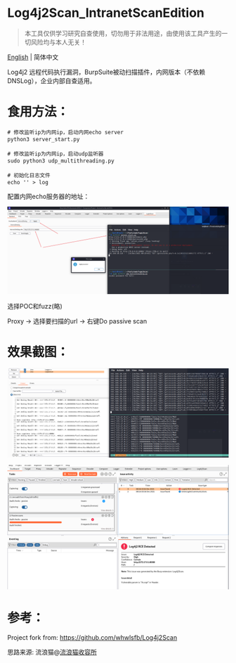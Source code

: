 # Log4j2Scan_IntranetScanEdition



> 本工具仅供学习研究自查使用，切勿用于非法用途，由使用该工具产生的一切风险均与本人无关！



[English](./README.md) | 简体中文

Log4j2 远程代码执行漏洞，BurpSuite被动扫描插件，内网版本（不依赖DNSLog），企业内部自查适用。




# 食用方法：


```shell
# 修改监听ip为内网ip，启动内网echo server
python3 server_start.py

# 修改监听ip为内网ip，启动udp监听器
sudo python3 udp_multithreading.py

# 初始化日志文件
echo '' > log
```

配置内网echo服务器的地址：

![image-20211216213019095](screenshots/image-20211216213019095.png)

选择POC和fuzz(略)

Proxy -> 选择要扫描的url -> 右键Do passive scan



# 效果截图：

![scan](screenshots/scan.PNG)

![output](screenshots/output.PNG)



# 参考：

Project fork from: https://github.com/whwlsfb/Log4j2Scan



思路来源: 流浪猫@[流浪猫收容所](https://mp.weixin.qq.com/s/gij9ckgCCp76Vx8kOB68iA)





